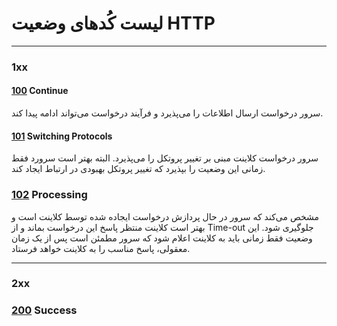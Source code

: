 # لیست کُدهای وضعیت HTTP
---
### 1xx
#### [100](#) **Continue** 
سرور درخواست ارسال اطلاعات را می‌پذیرد و فرآیند درخواست می‌تواند ادامه پیدا کند.

#### [101](#) **Switching Protocols** 
سرور درخواست کلاینت مبنی بر تغییر پروتکل را می‌پذیرد. البته بهتر است سرورد فقط زمانی این وضعیت را بپذیرد که تغییر پروتکل بهبودی در ارتباط ایجاد کند.

### [102](#) **Processing**
مشخص می‌کند که سرور در حال پردازش درخواست ایجاده شده توسط کلاینت است و بهتر است کلاینت منتظر پاسخ این درخواست بماند و از Time-out جلوگیری شود. این وضعیت فقط زمانی باید به کلاینت اعلام شود که سرور مطمئن است پس از یک زمان معقولی، پاسخ مناسب را به کلاینت خواهد فرستاد.

---
### 2xx
### [200](#) **Success**
